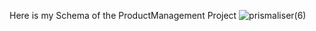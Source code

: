 Here is my Schema of the ProductManagement Project
![prismaliser(6)](https://github.com/user-attachments/assets/50a9a85f-24ca-4b67-9604-b40de8e25c2e)
